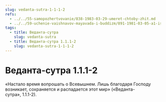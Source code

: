 ```yaml
---
slug: vedanta-sutra-1-1-1-2
refs:
  - ../../55-samopozhertvovanie/838-1983-03-29-umeret-chtoby-zhit.md
  - ../../59-uchenie-vaishnavov-mayavada-i-buddizm/891-1981-03-05-a1-istinnyj-smysl-vedanty-prabodhananda-i-prakashananda.md
tags:
  - title: Веданта-сутра
    slug: vedanta-sutra
  - title: Веданта-сутра 1.1.1-2
    slug: vedanta-sutra-1-1-1-2
---
```


# Веданта-сутра 1.1.1-2

«Настало время вопрошать о Всевышнем. Лишь благодаря Господу возникает, сохраняется и распадается этот мир» («Веданта-сутра», 1.1.1-2).
